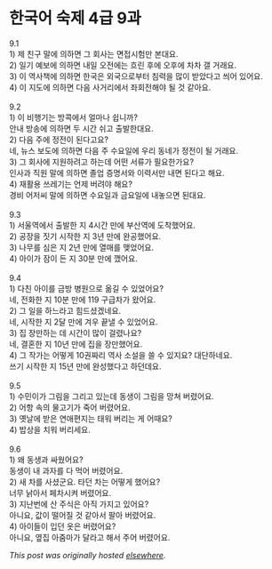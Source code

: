 # 한국어 숙제 4급 9과

<div>
<div>9.1</div>
<div>1) &#51228; &#52828;&#44396; &#47568;&#50640; &#51032;&#54616;&#47732; &#44536; &#54924;&#49324;&#45716; &#47732;&#51217;&#49884;&#54744;&#47564; &#48376;&#45824;&#50836;.</div>
<div>2) &#51068;&#44592; &#50696;&#48372;&#50640; &#51032;&#54616;&#47732; &#45236;&#51068; &#50724;&#51204;&#50640;&#45716; &#55120;&#47536; &#54980;&#50640; &#50724;&#54980;&#50640; &#52264;&#52264; &#44068; &#44144;&#47000;&#50836;.</div>
<div>3) &#51060; &#50669;&#49324;&#52293;&#50640; &#51032;&#54616;&#47732; &#54620;&#44397;&#51008; &#50808;&#44397;&#51004;&#47196;&#48512;&#53552; &#52840;&#47141;&#51012; &#47566;&#51060; &#48155;&#50520;&#45796;&#44256; &#50444;&#50612; &#51080;&#50612;&#50836;.</div>
<div>4) &#51060; &#51648;&#46020;&#50640; &#51032;&#54616;&#47732; &#45796;&#51020; &#49324;&#44144;&#47532;&#50640;&#49436; &#51340;&#54924;&#51204;&#54644;&#50556; &#46112; &#44163; &#44057;&#50500;&#50836;.</div>
<div> </div>
<br><div>9.2</div>
<div>1) &#51060; &#48708;&#54665;&#44592;&#45716; &#48169;&#53077;&#50640;&#49436; &#50620;&#47560;&#45208; &#49789;&#45768;&#44620;?</div>
<div>&#50504;&#45236; &#48169;&#49569;&#50640; &#51032;&#54616;&#47732; &#46160; &#49884;&#44036; &#49772;&#44256; &#52636;&#48156;&#54620;&#45824;&#50836;.</div>
<div>2) &#45796;&#51020; &#51452;&#50640; &#51221;&#51204;&#51060; &#46108;&#45796;&#44256;&#50836;?</div>
<div>&#45348;, &#45684;&#49828; &#48372;&#46020;&#50640; &#51032;&#54616;&#47732; &#45796;&#51020; &#51452; &#49688;&#50836;&#51068;&#50640; &#50864;&#47532; &#46041;&#45348;&#44032; &#51221;&#51204;&#51060; &#46112; &#44144;&#47000;&#50836;.</div>
<div>3) &#44536; &#54924;&#49324;&#50640; &#51648;&#50896;&#54616;&#47140;&#44256; &#54616;&#45716;&#45936; &#50612;&#46500; &#49436;&#47448;&#44032; &#54596;&#50836;&#54620;&#44032;&#50836;?</div>
<div>&#51064;&#49324;&#44284; &#51649;&#50896; &#47568;&#50640; &#51032;&#54616;&#47732; &#51320;&#50629; &#51613;&#47749;&#49436;&#50752; &#51060;&#47141;&#49436;&#47564; &#45236;&#47732; &#46108;&#45796;&#44256; &#54644;&#50836;.</div>
<div>4) &#51116;&#54876;&#50857; &#50416;&#47112;&#44592;&#45716; &#50616;&#51228; &#48260;&#47140;&#50556; &#54644;&#50836;?</div>
<div>&#44221;&#48708; &#50612;&#51200;&#50472; &#47568;&#50640; &#51032;&#54616;&#47732; &#49688;&#50836;&#51068;&#44284; &#44552;&#50836;&#51068;&#50640; &#45236;&#45459;&#51004;&#47732; &#46108;&#45824;&#50836;.</div>
<div> </div>
<br><div>9.3</div>
<div>1) &#49436;&#50872;&#50669;&#50640;&#49436; &#52636;&#48156;&#54620; &#51648; 4&#49884;&#44036; &#47564;&#50640; &#48512;&#49328;&#50669;&#50640; &#46020;&#52265;&#54664;&#50612;&#50836;.</div>
<div>2) &#44277;&#51109;&#51012; &#51667;&#44592; &#49884;&#51089;&#54620; &#51648; 3&#45380; &#47564;&#50640; &#50756;&#44277;&#54664;&#50612;&#50836;.</div>
<div>3) &#45208;&#47924;&#47484; &#49900;&#51008; &#51648; 2&#45380; &#47564;&#50640; &#50676;&#47588;&#47484; &#47610;&#50632;&#50612;&#50836;.</div>
<div>4) &#50500;&#51060;&#44032; &#51104;&#51060; &#46304; &#51648; 30&#48516; &#47564;&#50640; &#44668;&#50612;&#50836;.</div>
<div> </div>
<br><div>9.4</div>
<div>1) &#45796;&#52828; &#50500;&#51060;&#47484; &#44552;&#48169; &#48337;&#50896;&#51004;&#47196; &#50734;&#44600; &#49688; &#51080;&#50632;&#50612;&#50836;?</div>
<div>&#45348;, &#51204;&#54868;&#54620; &#51648; 10&#48516; &#47564;&#50640; 119 &#44396;&#44553;&#52264;&#44032; &#50772;&#50612;&#50836;.</div>
<div>2) &#44536; &#51068;&#51012; &#54616;&#45712;&#46972;&#44256; &#55192;&#46300;&#49512;&#44192;&#45348;&#50836;.</div>
<div>&#45348;, &#49884;&#51089;&#54620; &#51648; 2&#45804; &#47564;&#50640; &#44200;&#50864; &#45149;&#45244; &#49688; &#51080;&#50632;&#50612;&#50836;.</div>
<div>3) &#51665; &#51109;&#47564;&#54616;&#45716; &#45936; &#49884;&#44036;&#51060; &#47566;&#51060; &#44152;&#47160;&#45208;&#50836;?</div>
<div>&#45348;, &#44208;&#54844;&#54620; &#51648; 10&#45380; &#47564;&#50640; &#51665;&#51012; &#51109;&#47564;&#54664;&#50612;&#50836;.</div>
<div>4) &#44536; &#51089;&#44032;&#45716; &#50612;&#46523;&#44172; 10&#44428;&#51676;&#47532; &#50669;&#49324; &#49548;&#49444;&#51012; &#50424; &#49688; &#51080;&#51648;&#50836;?  &#45824;&#45800;&#54616;&#45348;&#50836;.</div>
<div>&#50416;&#44592; &#49884;&#51089;&#54620; &#51648; 15&#45380; &#47564;&#50640; &#50756;&#49457;&#54664;&#45796;&#44256; &#54616;&#45912;&#45936;&#50836;.</div>
<div> </div>
<br><div>9.5</div>
<div>1) &#49688;&#48124;&#51060;&#44032; &#44536;&#47548;&#51012; &#44536;&#47532;&#44256; &#51080;&#45716;&#45936; &#46041;&#49373;&#51060; &#44536;&#47548;&#51012; &#47581;&#52432; &#48260;&#47160;&#50612;&#50836;.</div>
<div>2) &#50612;&#54637; &#49549;&#51032; &#47932;&#44256;&#44592;&#44032; &#51453;&#50612; &#48260;&#47160;&#50612;&#50836;.</div>
<div>3) &#50715;&#45216;&#50640; &#48155;&#51008; &#50672;&#50528;&#54200;&#51648;&#45716; &#53468;&#50892; &#48260;&#47532;&#45716; &#44172; &#50612;&#46412;&#50836;?</div>
<div>4) &#48165;&#49345;&#51012; &#52824;&#50892; &#48260;&#47532;&#49464;&#50836;.</div>
<div> </div>
<br><div>9.6</div>
<div>1) &#50780; &#46041;&#49373;&#44284; &#49912;&#50912;&#50612;&#50836;?</div>
<div>&#46041;&#49373;&#51060; &#45236; &#44284;&#51088;&#47484; &#45796; &#47673;&#50612; &#48260;&#47160;&#50612;&#50836;.</div>
<div>2) &#49352; &#52264;&#47484; &#49324;&#49512;&#44400;&#50836;.  &#53440;&#45912; &#52264;&#45716; &#50612;&#46523;&#44172; &#54664;&#50612;&#50836;?</div>
<div>&#45320;&#47924; &#45217;&#50500;&#49436; &#54168;&#52264;&#49884;&#53020; &#48260;&#47160;&#50612;&#50836;.</div>
<div>3) &#51648;&#45212;&#48264;&#50640; &#49328; &#51452;&#49885;&#51008; &#50500;&#51649; &#44032;&#51648;&#44256; &#51080;&#50612;&#50836;?</div>
<div>&#50500;&#45768;&#50836;, &#44050;&#51060; &#46504;&#50612;&#51656; &#44163; &#44057;&#50500;&#49436; &#54036;&#50500; &#48260;&#47160;&#50612;&#50836;.</div>
<div>4) &#50500;&#51060;&#46308;&#51060; &#51077;&#45912; &#50743;&#51008; &#48260;&#47160;&#50612;&#50836;?</div>
<div>&#50500;&#45768;&#50836;, &#50694;&#51665; &#50500;&#51468;&#47560;&#44032; &#45804;&#46972;&#44256; &#54644;&#49436; &#51452;&#50612; &#48260;&#47160;&#50612;&#50836;.</div>
</div>


*This post was originally hosted [elsewhere](http://planspace.blogspot.com/2009/07/4-9.html).*
